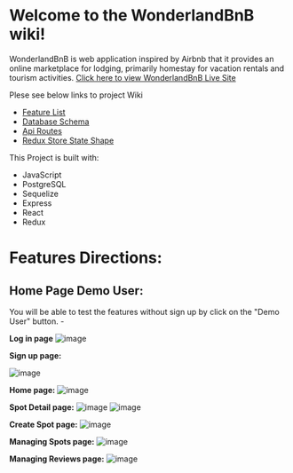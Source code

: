  # Welcome to the WonderlandBnB wiki!

WonderlandBnB is web application inspired by Airbnb that it provides an online marketplace for lodging, primarily homestay for vacation rentals and tourism activities.
[Click here to view WonderlandBnB  Live Site](https://wonderlandbnb-api-project.herokuapp.com/)



Plese see below links to project Wiki

* [Feature List](https://github.com/dwting0322/Airbnb-API-project/wiki/Features-List)
* [Database Schema](https://github.com/dwting0322/Airbnb-API-project/wiki/Database-Schema)
* [Api Routes](https://github.com/dwting0322/Airbnb-API-project/wiki/Api-Documentation)
* [Redux Store State Shape](https://github.com/dwting0322/Airbnb-API-project/wiki/Redux-State-Shape)

This Project is built with:
* JavaScript
* PostgreSQL
* Sequelize
* Express
* React
* Redux

# Features Directions:

## Home Page Demo User:

You will be able to test the features without sign up by click on the "Demo User" button. -

**Log in page**
![image](https://user-images.githubusercontent.com/101853690/187106795-fff2be67-170f-4cf5-a1e0-e491c5002b85.png)


**Sign up page:**

![image](https://user-images.githubusercontent.com/101853690/187105990-c762a3e6-e9f9-41ff-a184-5271466ab51c.png)


**Home page:**
![image](https://user-images.githubusercontent.com/101853690/187106417-ec37c8e8-f939-47ae-b93b-1985ed45c670.png)


**Spot Detail page:**
![image](https://user-images.githubusercontent.com/101853690/187119159-a788ce51-40fa-44ac-ad6b-f64bed8f049f.png)
![image](https://user-images.githubusercontent.com/101853690/187119213-00a82ecc-a839-4141-821e-1b5accd8bfc2.png)


**Create Spot page:**
![image](https://user-images.githubusercontent.com/101853690/187106713-d9d822d2-d664-4a6b-8f30-4b260c38d416.png)


**Managing Spots page:**
![image](https://user-images.githubusercontent.com/101853690/187106488-1e233b3d-10ac-4a10-a5b0-fede451ea5c7.png)


**Managing Reviews page:**
![image](https://user-images.githubusercontent.com/101853690/187106601-42d0c9ce-a1e6-4d54-bd16-c6d295893200.png)